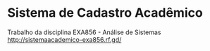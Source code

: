 # Sistema de Cadastro Acadêmico
Trabalho da disciplina EXA856 - Análise de Sistemas
http://sistemaacademico-exa856.rf.gd/

